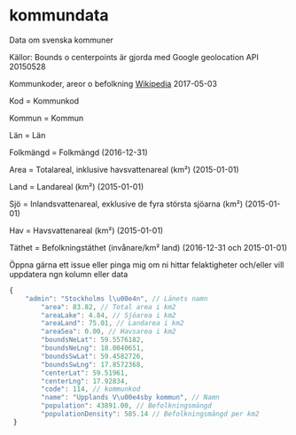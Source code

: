 # kommundata
Data om svenska kommuner

Källor: 
Bounds o centerpoints är gjorda med Google geolocation API 20150528

Kommunkoder, areor o befolkning [Wikipedia](https://sv.wikipedia.org/wiki/Lista_%C3%B6ver_Sveriges_kommuner) 2017-05-03

Kod = Kommunkod

Kommun = Kommun

Län = Län

Folkmängd = Folkmängd (2016-12-31)

Area = Totalareal, inklusive havsvattenareal (km²) (2015-01-01)

Land = Landareal (km²) (2015-01-01)

Sjö = Inlandsvattenareal, exklusive de fyra största sjöarna (km²) (2015-01-01)

Hav = Havsvattenareal (km²) (2015-01-01)

Täthet = Befolkningstäthet (invånare/km² land) (2016-12-31 och 2015-01-01)

Öppna gärna ett issue eller pinga mig om ni hittar felaktigheter och/eller vill uppdatera ngn kolumn eller data

```js 
{
    "admin": "Stockholms l\u00e4n", // Länets namn
        "area": 83.82, // Total area i km2
        "areaLake": 4.84, // Sjöarea i km2
        "areaLand": 75.01, // Landarea i km2
        "areaSea": 0.00, // Havsarea i km2
        "boundsNeLat": 59.5576182,
        "boundsNeLng": 18.0040651,
        "boundsSwLat": 59.4582726,
        "boundsSwLng": 17.8572368,
        "centerLat": 59.51961,
        "centerLng": 17.92834,
        "code": 114, // kommunkod
        "name": "Upplands V\u00e4sby kommun", // Namn
        "population": 43891.00, // Befolkningsmängd
        "populationDensity": 585.14 // Befolkningsmängd per km2
 }
```
